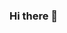 ### Hi there 👋

<!--
**meta40r/meta40r** is a ✨ _special_ ✨ repository because its `README.md` (this file) appears on your GitHub profile.

<img src="hero.svg" width="800" height="400">

Here are some ideas to get you started:

- 🔭 I’m currently working on ...
- 🌱 I’m currently learning ...
- 👯 I’m looking to collaborate on ...
- 🤔 I’m looking for help with ...
- 💬 Ask me about ...
- 📫 How to reach me: ...
- 😄 Pronouns: ...
- ⚡ Fun fact: ...
-->
